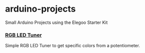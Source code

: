 # arduino-projects
Small Arduino Projects using the Elegoo Starter Kit

### [RGB LED Tuner](../master/RGB_LED_Controller)
Simple RGB LED Tuner to get specific colors from a potentiometer.
